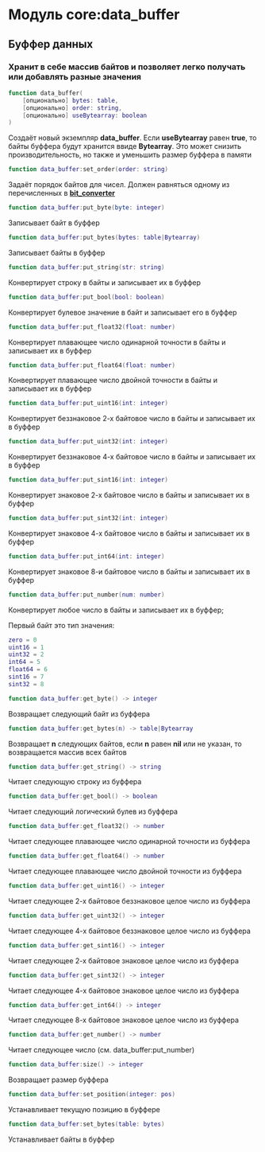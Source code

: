 # Модуль core:data_buffer

## Буффер данных
### Хранит в себе массив байтов и позволяет легко получать или добавлять разные значения

```lua
function data_buffer(
	[опционально] bytes: table,
	[опционально] order: string,
	[опционально] useBytearray: boolean
)
```
Создаёт новый экземпляр **data_buffer**.
Если **useBytearray** равен **true**, то байты буффера будут хранится ввиде **Bytearray**. Это может снизить производительность, но также и уменьшить размер буффера в памяти

```lua
function data_buffer:set_order(order: string)
```
Задаёт порядок байтов для чисел.
Должен равняться одному из перечисленных в [**bit_converter**](core_bit_converter.md)

```lua
function data_buffer:put_byte(byte: integer)
```
Записывает байт в буффер

```lua
function data_buffer:put_bytes(bytes: table|Bytearray)
```
Записывает байты в буффер

```lua
function data_buffer:put_string(str: string)
```
Конвертирует строку в байты и записывает их в буффер

```lua
function data_buffer:put_bool(bool: boolean)
```
Конвертирует булевое значение в байт и записывает его в буффер

```lua
function data_buffer:put_float32(float: number)
```
Конвертирует плавающее число одинарной точности в байты и записывает их в буффер

```lua
function data_buffer:put_float64(float: number)
```
Конвертирует плавающее число двойной точности в байты и записывает их в буффер

```lua
function data_buffer:put_uint16(int: integer)
```
Конвертирует беззнаковое 2-х байтовое число в байты и записывает их в буффер

```lua
function data_buffer:put_uint32(int: integer)
```
Конвертирует беззнаковое 4-х байтовое число в байты и записывает их в буффер

```lua
function data_buffer:put_sint16(int: integer)
```
Конвертирует знаковое 2-х байтовое число в байты и записывает их в буффер

```lua
function data_buffer:put_sint32(int: integer)
```
Конвертирует знаковое 4-х байтовое число в байты и записывает их в буффер

```lua
function data_buffer:put_int64(int: integer)
```
Конвертирует знаковое 8-и байтовое число в байты и записывает их в буффер

```lua
function data_buffer:put_number(num: number)
```
Конвертирует любое число в байты и записывает их в буффер;

Первый байт это тип значения:
```lua
zero = 0
uint16 = 1
uint32 = 2
int64 = 5
float64 = 6
sint16 = 7
sint32 = 8
```

```lua
function data_buffer:get_byte() -> integer
```
Возвращает следующий байт из буффера

```lua
function data_buffer:get_bytes(n) -> table|Bytearray
```
Возвращает **n** следующих байтов, если **n** равен **nil** или не указан, то возвращается массив всех байтов

```lua
function data_buffer:get_string() -> string
```
Читает следующую строку из буффера

```lua
function data_buffer:get_bool() -> boolean
```
Читает следующий логический булев из буффера

```lua
function data_buffer:get_float32() -> number
```
Читает следующее плавающее число одинарной точности из буффера

```lua
function data_buffer:get_float64() -> number
```
Читает следующее плавающее число двойной точности из буффера

```lua
function data_buffer:get_uint16() -> integer
```
Читает следующее 2-х байтовое беззнаковое целое число из буффера

```lua
function data_buffer:get_uint32() -> integer
```
Читает следующее 4-х байтовое беззнаковое целое число из буффера

```lua
function data_buffer:get_sint16() -> integer
```
Читает следующее 2-х байтовое знаковое целое число из буффера

```lua
function data_buffer:get_sint32() -> integer
```
Читает следующее 4-х байтовое знаковое целое число из буффера

```lua
function data_buffer:get_int64() -> integer
```
Читает следующее 8-х байтовое знаковое целое число из буффера

```lua
function data_buffer:get_number() -> number
```
Читает следующее число (см. data_buffer:put_number)

```lua
function data_buffer:size() -> integer
```
Возвращает размер буффера

```lua
function data_buffer:set_position(integer: pos)
```
Устанавливает текущую позицию в буффере

```lua
function data_buffer:set_bytes(table: bytes)
```
Устанавливает байты в буффер
